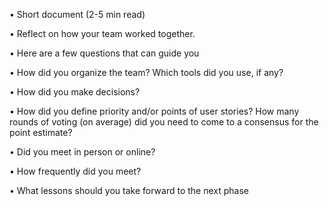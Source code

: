 • Short document (2-5 min read)

• Reflect on how your team worked together.

• Here are a few questions that can guide you

• How did you organize the team? Which tools did you use, if any?

• How did you make decisions?

• How did you define priority and/or points of user stories? How many rounds of voting (on average)
did you need to come to a consensus for the point estimate?

• Did you meet in person or online?

• How frequently did you meet?

• What lessons should you take forward to the next phase

